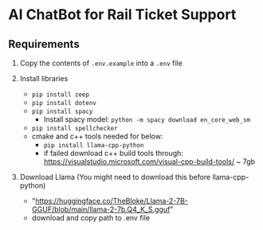 # AI ChatBot for Rail Ticket Support

## Requirements
1. Copy the contents of `.env.example` into a `.env` file
2. Install libraries
    - `pip install zeep`
    - `pip install dotenv`
    - `pip install spacy`
        - Install spacy model: `python -m spacy download en_core_web_sm`
    - `pip install spellchecker`
    - cmake and c++ tools needed for below:
        - `pip install llama-cpp-python` 
        - if failed download c++ build tools through: 
        https://visualstudio.microsoft.com/visual-cpp-build-tools/ ~ 7gb

3. Download Llama (You might need to download this before llama-cpp-python)
    - "https://huggingface.co/TheBloke/Llama-2-7B-GGUF/blob/main/llama-2-7b.Q4_K_S.gguf"
    - download and copy path to .env file